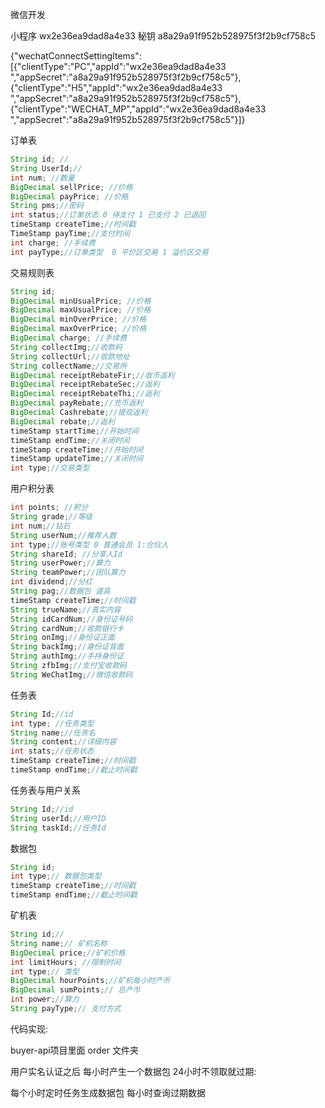 微信开发

小程序 wx2e36ea9dad8a4e33 秘钥 a8a29a91f952b528975f3f2b9cf758c5

{"wechatConnectSettingItems":[{"clientType":"PC","appId":"wx2e36ea9dad8a4e33 ","appSecret":"a8a29a91f952b528975f3f2b9cf758c5"},{"clientType":"H5","appId":"wx2e36ea9dad8a4e33 ","appSecret":"a8a29a91f952b528975f3f2b9cf758c5"},{"clientType":"WECHAT_MP","appId":"wx2e36ea9dad8a4e33 ","appSecret":"a8a29a91f952b528975f3f2b9cf758c5"}]}

订单表

```java
String id; //
String UserId;//
int num; //数量
BigDecimal sellPrice; //价格
BigDecimal payPrice; //价格
String pms;//密码
int status;//订单状态 0 待支付 1 已支付 2 已退回
timeStamp createTime;//时间戳
TimeStamp payTime;//支付时间
int charge; //手续费
int payType;//订单类型  0 平价区交易 1 溢价区交易
```

交易规则表

```java
String id;
BigDecimal minUsualPrice; //价格
BigDecimal maxUsualPrice; //价格
BigDecimal minOverPrice; //价格
BigDecimal maxOverPrice; //价格
BigDecimal charge; //手续费
String collectImg;//收款码
String collectUrl;//收款地址
String collectName;//交易所
BigDecimal receiptRebateFir;//收币返利
BigDecimal receiptRebateSec;//返利
BigDecimal receiptRebateThi;//返利
BigDecimal payRebate;//充币返利
BigDecimal Cashrebate;//提现返利	
BigDecimal rebate;//返利	
timeStamp startTime;//开始时间
timeStamp endTime;//关闭时间
timeStamp createTime;//开始时间
timeStamp updateTime;//关闭时间
int type;//交易类型

```





用户积分表

```java
int points; //积分
String grade;//等级
int num;//钻石
String userNum;//推荐人数
int type;//账号类型 0 普通会员 1:合伙人
String shareId; //分享人Id
String userPower;//算力
String teamPower;//团队算力
int dividend;//分红
String pag;//数据包 道具
timeStamp createTime;//时间戳
String trueName;//真实内容
String idCardNum;//身份证号码
String cardNum;//收款银行卡
String onImg;//身份证正面
String backImg;//身份证背面
String authImg;//手持身份证
String zfbImg;//支付宝收款码
String WeChatImg;//微信收款码
```

任务表

```java
String Id;//id
int type; //任务类型
String name;//任务名
String content;//详细内容
int stats;//任务状态
timeStamp createTime;//时间戳
timeStamp endTime;//截止时间戳
```

任务表与用户关系

```java
String Id;//id
String userId;//用户ID
String taskId;//任务Id
```

数据包

```java
String id;
int type;// 数据包类型
timeStamp createTime;//时间戳
timeStamp endTime;//截止时间戳
```

矿机表

```java
String id;//
String name;// 矿机名称
BigDecimal price;//矿机价格
int limitHours; //限制时间
int type;// 类型
BigDecimal hourPoints;//矿机每小时产币
BigDecimal sumPoints;// 总产币
int power;//算力
String payType;// 支付方式
```



代码实现:

buyer-api项目里面 order 文件夹



用户实名认证之后 每小时产生一个数据包 24小时不领取就过期:

每个小时定时任务生成数据包 每小时查询过期数据
